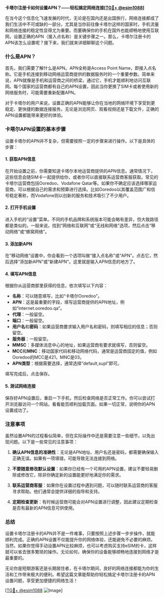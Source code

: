 **卡塔尔注册卡如何设置APN？——轻松搞定网络连接[[TG💪+ @esim1088](https://t.me/s/esim1088)]**

在当今这个信息化飞速发展的时代，无论是在国内还是出国旅行，网络连接都成了我们生活中不可或缺的一部分。尤其是当你前往像卡塔尔这样的国家时，手机流量和网络连接的稳定性显得尤为重要。而要确保你的手机在国外也能顺畅地使用互联网，设置正确的APN（接入点名称）是关键步骤之一。那么，卡塔尔注册卡的APN该怎么设置呢？接下来，我们就来详细聊聊这个问题。

### 什么是APN？

首先，我们需要了解什么是APN。APN全称是Access Point Name，即接入点名称。它是手机连接到移动网络运营商提供的数据服务时的一个重要参数。简单来说，APN就像是手机和运营商之间的桥梁，通过它，手机才能顺利地访问互联网。每个国家的运营商都有自己的APN设置，因此当你更换了SIM卡或者使用新的网络服务时，可能需要重新配置APN。

对于卡塔尔的用户来说，设置正确的APN能够让你在当地的网络环境下享受到更稳定、更快捷的数据连接服务。无论是浏览网页、观看视频还是下载文件，正确的APN设置都能带来更好的体验。

### 卡塔尔APN设置的基本步骤

设置卡塔尔的APN并不复杂，但需要按照一定的步骤来进行操作。以下是具体的步骤：

#### 1. 获取APN信息
在开始设置之前，你需要知道卡塔尔本地运营商提供的APN信息。通常情况下，这些信息会随SIM卡一起提供给你，或者你可以直接联系运营商客服获取。常见的卡塔尔运营商包括Ooredoo、Vodafone Qatar等。如果你不确定应该选择哪家运营商，可以根据自己的需求和预算进行选择。比如Ooredoo以其覆盖范围广和信号稳定著称，而Vodafone则以创新的服务和技术吸引了不少用户。

#### 2. 打开手机设置
进入手机的“设置”菜单。不同的手机品牌和系统版本可能会略有差异，但大致路径都是类似的。一般来说，找到“网络和互联网”或“无线和网络”选项，然后点击“移动网络”或“蜂窝网络”。

#### 3. 添加新APN
在“移动网络”设置中，你会看到一个选项叫做“接入点名称”或“APN”。点击它，然后选择“添加新APN”或“新建APN”。这里就是输入APN信息的地方了。

#### 4. 填写APN信息
根据你从运营商那里获得的信息，依次填写以下内容：
- **名称**：可以随意填写，比如“卡塔尔Ooredoo”。
- **APN**：这是最重要的字段，填写运营商提供的APN地址，例如“internet.ooredoo.qa”。
- **代理**：一般留空。
- **端口**：一般留空。
- **用户名**和**密码**：如果运营商要求输入用户名和密码，则填写相应的信息；否则留空。
- **服务器**：一般留空。
- **MMSC**：多媒体消息中心的地址，如果运营商有要求就填写，否则留空。
- **MCC**和**MNC**：移动国家代码和移动网络代码，通常是运营商固定的值，例如Ooredoo的MCC是421，MNC是03。
- **APN类型**：根据需要选择，通常选择“default,supl”即可。

填写完成后，点击保存。

#### 5. 测试网络连接
保存好APN设置后，重启一下手机，然后检查网络是否正常工作。你可以尝试打开浏览器访问一个网站，看看能否顺利加载页面。如果一切正常，说明你的APN设置成功了。

### 注意事项

虽然设置APN的过程看似简单，但在实际操作中还是需要注意一些细节，以免出现问题。以下是一些常见的注意事项：

1. **确认APN信息的准确性**：无论是APN地址、用户名还是密码，都需要确保输入正确无误。如果有一项填错，可能导致无法连接到网络。
   
2. **不要随意修改默认设置**：如果你已经有一个可用的APN设置，建议不要轻易删除或修改它，除非你确定新的设置能更好地满足你的需求。

3. **联系运营商客服**：如果你在设置过程中遇到问题，可以随时联系运营商的客服寻求帮助。他们通常会提供详细的指导和支持。

4. **定期检查更新**：有时候运营商可能会对APN设置进行调整，因此建议定期检查是否有最新的APN信息可供使用。

### 总结

设置卡塔尔注册卡的APN并不是一件难事，只要按照上述步骤一步步操作，就能顺利完成。正确的APN设置不仅能提升你的网络体验，还能避免不必要的麻烦。当然，如果你觉得手动设置APN比较麻烦，也可以考虑购买支持eSIM的卡，这样就可以省去很多繁琐的操作。无论如何，确保你的设备能够顺畅地连接到网络才是最重要的。

无论你是短期游客还是长期居住者，在卡塔尔期间，良好的网络连接都能为你的生活和工作带来极大的便利。希望这篇文章能帮助你轻松搞定卡塔尔注册卡的APN设置问题，享受更加便捷的网络生活！

[[TG💪+ @esim1088](https://t.me/s/esim1088) ![Image](https://i.postimg.cc/4NQfJmqS/Snipaste-2025-05-13-00-14-12.png)]